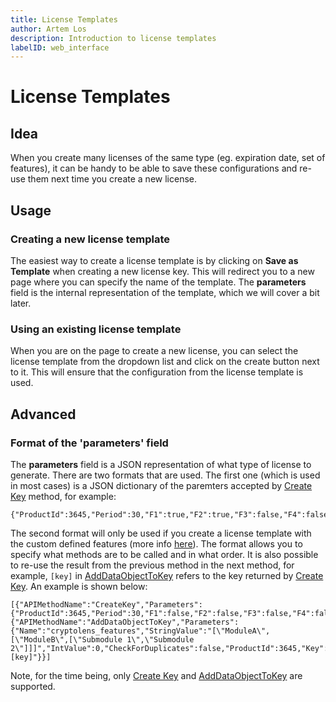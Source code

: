 ```yaml
---
title: License Templates
author: Artem Los
description: Introduction to license templates
labelID: web_interface
---
```


# License Templates

## Idea

When you create many licenses of the same type (eg. expiration date, set of features), it can be handy to be able to save these configurations and re-use them next time you create a new license.

## Usage

### Creating a new license template
The easiest way to create a license template is by clicking on **Save as Template** when creating a new license key. This will redirect you to a new page where you can specify the name of the template. The **parameters** field is the internal representation of the template, which we will cover a bit later. 

### Using an existing license template
When you are on the page to create a new license, you can select the license template from the dropdown list and click on the create button next to it. This will ensure that the configuration from the license template is used.

## Advanced

### Format of the 'parameters' field
The **parameters** field is a JSON representation of what type of license to generate. There are two formats that are used. The first one (which is used in most cases) is a JSON dictionary of the paremters accepted by [Create Key](https://app.cryptolens.io/docs/api/v3/CreateKey) method, for example:

```
{"ProductId":3645,"Period":30,"F1":true,"F2":true,"F3":false,"F4":false,"F5":false,"F6":false,"F7":false,"F8":false,"Notes":null,"Block":false,"CustomerId":0,"TrialActivation":false,"MaxNoOfMachines":0,"AllowedMachines":null}
```

The second format will only be used if you create a license template with the custom defined features (more info [here](https://cryptolens.io/2019/05/support-for-any-number-of-features/)). The format allows you to specify what methods are to be called and in what order. It is also possible to re-use the result from the previous method in the next method, for example, `[key]` in [AddDataObjectToKey](https://app.cryptolens.io/docs/api/v3/AddDataObject) refers to the key returned by [Create Key](https://app.cryptolens.io/docs/api/v3/CreateKey). An example is shown below:

```
[{"APIMethodName":"CreateKey","Parameters":{"ProductId":3645,"Period":30,"F1":false,"F2":false,"F3":false,"F4":false,"F5":false,"F6":false,"F7":false,"F8":false,"Notes":null,"Block":false,"CustomerId":0,"TrialActivation":false,"MaxNoOfMachines":0,"AllowedMachines":null}},{"APIMethodName":"AddDataObjectToKey","Parameters":{"Name":"cryptolens_features","StringValue":"[\"ModuleA\",[\"ModuleB\",[\"Submodule 1\",\"Submodule 2\"]]]","IntValue":0,"CheckForDuplicates":false,"ProductId":3645,"Key":"[key]"}}]
```

Note, for the time being, only [Create Key](https://app.cryptolens.io/docs/api/v3/CreateKey) and [AddDataObjectToKey](https://app.cryptolens.io/docs/api/v3/AddDataObject) are supported.
